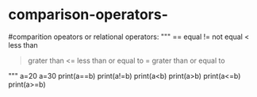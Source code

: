 # comparison-operators-
#comparition opeators or relational operators:
"""
== equal
!= not equal
< less than
> grater than
<= less than or equal to
>= grater than or equal to

"""
a=20
a=30
print(a==b)
print(a!=b)
print(a<b)
print(a>b)
print(a<=b)
print(a>=b)
